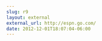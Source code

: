 ```yaml
---
slug: r9
layout: external
external_url: http://espn.go.com/
date: 2012-12-01T18:07:04-06:00
---
```

